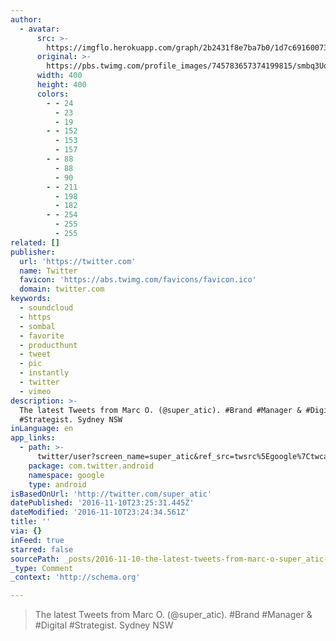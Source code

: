 ```yaml
---
author:
  - avatar:
      src: >-
        https://imgflo.herokuapp.com/graph/2b2431f8e7ba7b0/1d7c69160073df8ce60355f26e1df48f/noop.jpg?input=https%3A%2F%2Fpbs.twimg.com%2Fprofile_images%2F745783657374199815%2Fsmbq3UqW_400x400.jpg
      original: >-
        https://pbs.twimg.com/profile_images/745783657374199815/smbq3UqW_400x400.jpg
      width: 400
      height: 400
      colors:
        - - 24
          - 23
          - 19
        - - 152
          - 153
          - 157
        - - 88
          - 88
          - 90
        - - 211
          - 198
          - 182
        - - 254
          - 255
          - 255
related: []
publisher:
  url: 'https://twitter.com'
  name: Twitter
  favicon: 'https://abs.twimg.com/favicons/favicon.ico'
  domain: twitter.com
keywords:
  - soundcloud
  - https
  - sombal
  - favorite
  - producthunt
  - tweet
  - pic
  - instantly
  - twitter
  - vimeo
description: >-
  The latest Tweets from Marc O. (@super_atic). #Brand #Manager & #Digital
  #Strategist. Sydney NSW
inLanguage: en
app_links:
  - path: >-
      twitter/user?screen_name=super_atic&ref_src=twsrc%5Egoogle%7Ctwcamp%5Eandroidseo%7Ctwgr%5Eprofile
    package: com.twitter.android
    namespace: google
    type: android
isBasedOnUrl: 'http://twitter.com/super_atic'
datePublished: '2016-11-10T23:25:31.445Z'
dateModified: '2016-11-10T23:24:34.561Z'
title: ''
via: {}
inFeed: true
starred: false
sourcePath: _posts/2016-11-10-the-latest-tweets-from-marc-o-super_atic-brand-manage.md
_type: Comment
_context: 'http://schema.org'

---
```

> The latest Tweets from Marc O. (@super\_atic). \#Brand \#Manager & \#Digital \#Strategist. Sydney NSW